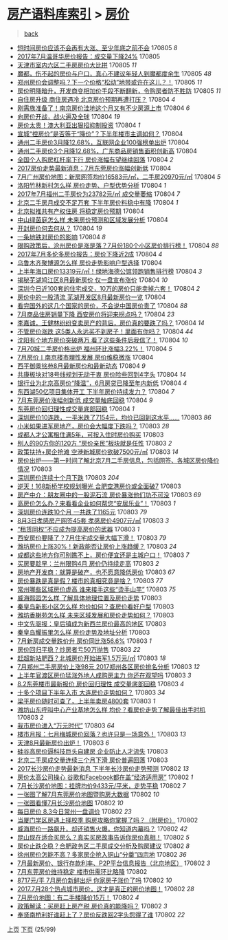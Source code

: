 [房产语料库索引](../../README.md)  > [房价](房价.md)
====
> [back](../README.md)

- [短时间房价应该不会再有大涨、至少年底之前不会](http://jkwz.applinzi.com/ittc/6998361441248478225.html#%E7%9F%AD%E6%97%B6%E9%97%B4%E6%88%BF%E4%BB%B7%E5%BA%94%E8%AF%A5%E4%B8%8D%E4%BC%9A%E5%86%8D%E6%9C%89%E5%A4%A7%E6%B6%A8%E3%80%81%E8%87%B3%E5%B0%91%E5%B9%B4%E5%BA%95%E4%B9%8B%E5%89%8D%E4%B8%8D%E4%BC%9A) 170805 *8* 
- [2017年7月温哥华房价报告：成交量下降24%](http://jkwz.applinzi.com/ittc/6998354885349999632.html#2017%E5%B9%B47%E6%9C%88%E6%B8%A9%E5%93%A5%E5%8D%8E%E6%88%BF%E4%BB%B7%E6%8A%A5%E5%91%8A%EF%BC%9A%E6%88%90%E4%BA%A4%E9%87%8F%E4%B8%8B%E9%99%8D24%25) 170805  
- [天津市室内六区二手房房价大比拼](http://jkwz.applinzi.com/ittc/6998338980729586704.html#%E5%A4%A9%E6%B4%A5%E5%B8%82%E5%AE%A4%E5%86%85%E5%85%AD%E5%8C%BA%E4%BA%8C%E6%89%8B%E6%88%BF%E6%88%BF%E4%BB%B7%E5%A4%A7%E6%AF%94%E6%8B%BC) 170805 *11* 
- [魔都，伤不起的房价与户口，真心不建议年轻人到魔都度余生](http://jkwz.applinzi.com/ittc/6998308550915654673.html#%E9%AD%94%E9%83%BD%EF%BC%8C%E4%BC%A4%E4%B8%8D%E8%B5%B7%E7%9A%84%E6%88%BF%E4%BB%B7%E4%B8%8E%E6%88%B7%E5%8F%A3%EF%BC%8C%E7%9C%9F%E5%BF%83%E4%B8%8D%E5%BB%BA%E8%AE%AE%E5%B9%B4%E8%BD%BB%E4%BA%BA%E5%88%B0%E9%AD%94%E9%83%BD%E5%BA%A6%E4%BD%99%E7%94%9F) 170805 *48* 
- [郑州房价会调整吗？下一个价格“松动”地带或许在这儿？！](http://jkwz.applinzi.com/ittc/6998281486372176913.html#%E9%83%91%E5%B7%9E%E6%88%BF%E4%BB%B7%E4%BC%9A%E8%B0%83%E6%95%B4%E5%90%97%EF%BC%9F%E4%B8%8B%E4%B8%80%E4%B8%AA%E4%BB%B7%E6%A0%BC%E2%80%9C%E6%9D%BE%E5%8A%A8%E2%80%9D%E5%9C%B0%E5%B8%A6%E6%88%96%E8%AE%B8%E5%9C%A8%E8%BF%99%E5%84%BF%EF%BC%9F%EF%BC%81) 170805 *11* 
- [房价明降暗升，开发商变相加价手段不断翻新，令购房者防不胜防](http://jkwz.applinzi.com/ittc/6998244626082038801.html#%E6%88%BF%E4%BB%B7%E6%98%8E%E9%99%8D%E6%9A%97%E5%8D%87%EF%BC%8C%E5%BC%80%E5%8F%91%E5%95%86%E5%8F%98%E7%9B%B8%E5%8A%A0%E4%BB%B7%E6%89%8B%E6%AE%B5%E4%B8%8D%E6%96%AD%E7%BF%BB%E6%96%B0%EF%BC%8C%E4%BB%A4%E8%B4%AD%E6%88%BF%E8%80%85%E9%98%B2%E4%B8%8D%E8%83%9C%E9%98%B2) 170805 *11* 
- [自住房升级 商住房遇冷 北京房价预期再遭打压？](http://jkwz.applinzi.com/ittc/6998028505391318033.html#%E8%87%AA%E4%BD%8F%E6%88%BF%E5%8D%87%E7%BA%A7+%E5%95%86%E4%BD%8F%E6%88%BF%E9%81%87%E5%86%B7+%E5%8C%97%E4%BA%AC%E6%88%BF%E4%BB%B7%E9%A2%84%E6%9C%9F%E5%86%8D%E9%81%AD%E6%89%93%E5%8E%8B%EF%BC%9F) 170804 *4* 
- [刚需族准备了！南京房价洼地这个月又有不少房源上市](http://jkwz.applinzi.com/ittc/6998019891549176848.html#%E5%88%9A%E9%9C%80%E6%97%8F%E5%87%86%E5%A4%87%E4%BA%86%EF%BC%81%E5%8D%97%E4%BA%AC%E6%88%BF%E4%BB%B7%E6%B4%BC%E5%9C%B0%E8%BF%99%E4%B8%AA%E6%9C%88%E5%8F%88%E6%9C%89%E4%B8%8D%E5%B0%91%E6%88%BF%E6%BA%90%E4%B8%8A%E5%B8%82) 170804 *6* 
- [向房价开战，战火遍及全球](http://jkwz.applinzi.com/ittc/6998010826303472657.html#%E5%90%91%E6%88%BF%E4%BB%B7%E5%BC%80%E6%88%98%EF%BC%8C%E6%88%98%E7%81%AB%E9%81%8D%E5%8F%8A%E5%85%A8%E7%90%83) 170804 *19* 
- [房价太贵！澳大利亚出狠招抑制投资](http://jkwz.applinzi.com/ittc/6998001333393949713.html#%E6%88%BF%E4%BB%B7%E5%A4%AA%E8%B4%B5%EF%BC%81%E6%BE%B3%E5%A4%A7%E5%88%A9%E4%BA%9A%E5%87%BA%E7%8B%A0%E6%8B%9B%E6%8A%91%E5%88%B6%E6%8A%95%E8%B5%84) 170804 *1* 
- [宣城“控房价”是否等于“降价”？下半年楼市主调如何？](http://jkwz.applinzi.com/ittc/6998000676062626833.html#%E5%AE%A3%E5%9F%8E%E2%80%9C%E6%8E%A7%E6%88%BF%E4%BB%B7%E2%80%9D%E6%98%AF%E5%90%A6%E7%AD%89%E4%BA%8E%E2%80%9C%E9%99%8D%E4%BB%B7%E2%80%9D%EF%BC%9F%E4%B8%8B%E5%8D%8A%E5%B9%B4%E6%A5%BC%E5%B8%82%E4%B8%BB%E8%B0%83%E5%A6%82%E4%BD%95%EF%BC%9F) 170804  
- [通州二手房价3月降12.68%，互联网企业100强榜单出炉](http://jkwz.applinzi.com/ittc/6997982419318473744.html#%E9%80%9A%E5%B7%9E%E4%BA%8C%E6%89%8B%E6%88%BF%E4%BB%B73%E6%9C%88%E9%99%8D12.68%25%EF%BC%8C%E4%BA%92%E8%81%94%E7%BD%91%E4%BC%81%E4%B8%9A100%E5%BC%BA%E6%A6%9C%E5%8D%95%E5%87%BA%E7%82%89) 170804  
- [通州二手房价3个月降12.68%，广东商品房销售面积创新高](http://jkwz.applinzi.com/ittc/6997982419360416785.html#%E9%80%9A%E5%B7%9E%E4%BA%8C%E6%89%8B%E6%88%BF%E4%BB%B73%E4%B8%AA%E6%9C%88%E9%99%8D12.68%25%EF%BC%8C%E5%B9%BF%E4%B8%9C%E5%95%86%E5%93%81%E6%88%BF%E9%94%80%E5%94%AE%E9%9D%A2%E7%A7%AF%E5%88%9B%E6%96%B0%E9%AB%98) 170804  
- [全国个人购房杠杆率下行 房价涨幅有望继续回落](http://jkwz.applinzi.com/ittc/6997966216789230609.html#%E5%85%A8%E5%9B%BD%E4%B8%AA%E4%BA%BA%E8%B4%AD%E6%88%BF%E6%9D%A0%E6%9D%86%E7%8E%87%E4%B8%8B%E8%A1%8C+%E6%88%BF%E4%BB%B7%E6%B6%A8%E5%B9%85%E6%9C%89%E6%9C%9B%E7%BB%A7%E7%BB%AD%E5%9B%9E%E8%90%BD) 170804 *2* 
- [2017房价走势最新消息：7月东莞房价涨幅创新低](http://jkwz.applinzi.com/ittc/6997964448143508496.html#2017%E6%88%BF%E4%BB%B7%E8%B5%B0%E5%8A%BF%E6%9C%80%E6%96%B0%E6%B6%88%E6%81%AF%EF%BC%9A7%E6%9C%88%E4%B8%9C%E8%8E%9E%E6%88%BF%E4%BB%B7%E6%B6%A8%E5%B9%85%E5%88%9B%E6%96%B0%E4%BD%8E) 170804  
- [7月广州房价地图：新房网签均价16583元/㎡，二手房20970元/㎡](http://jkwz.applinzi.com/ittc/6997961266105451537.html#7%E6%9C%88%E5%B9%BF%E5%B7%9E%E6%88%BF%E4%BB%B7%E5%9C%B0%E5%9B%BE%EF%BC%9A%E6%96%B0%E6%88%BF%E7%BD%91%E7%AD%BE%E5%9D%87%E4%BB%B716583%E5%85%83%2F%E3%8E%A1%EF%BC%8C%E4%BA%8C%E6%89%8B%E6%88%BF20970%E5%85%83%2F%E3%8E%A1) 170804 *5* 
- [洛阳竹林新村怎么样 房价走势、户型优势分析](http://jkwz.applinzi.com/ittc/6997949749272249361.html#%E6%B4%9B%E9%98%B3%E7%AB%B9%E6%9E%97%E6%96%B0%E6%9D%91%E6%80%8E%E4%B9%88%E6%A0%B7+%E6%88%BF%E4%BB%B7%E8%B5%B0%E5%8A%BF%E3%80%81%E6%88%B7%E5%9E%8B%E4%BC%98%E5%8A%BF%E5%88%86%E6%9E%90) 170804 *1* 
- [2017年7月福州二手房价为23782元/㎡ 成交量萎缩](http://jkwz.applinzi.com/ittc/6997942421345010704.html#2017%E5%B9%B47%E6%9C%88%E7%A6%8F%E5%B7%9E%E4%BA%8C%E6%89%8B%E6%88%BF%E4%BB%B7%E4%B8%BA23782%E5%85%83%2F%E3%8E%A1+%E6%88%90%E4%BA%A4%E9%87%8F%E8%90%8E%E7%BC%A9) 170804 *7* 
- [北京二手房月成交不足万套 下半年房价料稳中有降](http://jkwz.applinzi.com/ittc/6997942217522807824.html#%E5%8C%97%E4%BA%AC%E4%BA%8C%E6%89%8B%E6%88%BF%E6%9C%88%E6%88%90%E4%BA%A4%E4%B8%8D%E8%B6%B3%E4%B8%87%E5%A5%97+%E4%B8%8B%E5%8D%8A%E5%B9%B4%E6%88%BF%E4%BB%B7%E6%96%99%E7%A8%B3%E4%B8%AD%E6%9C%89%E9%99%8D) 170804 *1* 
- [北京拟推共有产权住房 将稳定房价预期](http://jkwz.applinzi.com/ittc/6997938473573811217.html#%E5%8C%97%E4%BA%AC%E6%8B%9F%E6%8E%A8%E5%85%B1%E6%9C%89%E4%BA%A7%E6%9D%83%E4%BD%8F%E6%88%BF+%E5%B0%86%E7%A8%B3%E5%AE%9A%E6%88%BF%E4%BB%B7%E9%A2%84%E6%9C%9F) 170804  
- [中山绿茵庭怎么样 未来房价预测和区域发展分析](http://jkwz.applinzi.com/ittc/6997936467576620049.html#%E4%B8%AD%E5%B1%B1%E7%BB%BF%E8%8C%B5%E5%BA%AD%E6%80%8E%E4%B9%88%E6%A0%B7+%E6%9C%AA%E6%9D%A5%E6%88%BF%E4%BB%B7%E9%A2%84%E6%B5%8B%E5%92%8C%E5%8C%BA%E5%9F%9F%E5%8F%91%E5%B1%95%E5%88%86%E6%9E%90) 170804  
- [开封房价何去何从？](http://jkwz.applinzi.com/ittc/6997927206058460177.html#%E5%BC%80%E5%B0%81%E6%88%BF%E4%BB%B7%E4%BD%95%E5%8E%BB%E4%BD%95%E4%BB%8E%EF%BC%9F) 170804 *19* 
- [一条地铁对房价的影响](http://jkwz.applinzi.com/ittc/6997887279174255632.html#%E4%B8%80%E6%9D%A1%E5%9C%B0%E9%93%81%E5%AF%B9%E6%88%BF%E4%BB%B7%E7%9A%84%E5%BD%B1%E5%93%8D) 170804 *8* 
- [限购政策后，沧州房价是涨是落？7月份180个小区房价排行榜！](http://jkwz.applinzi.com/ittc/6997921368690394128.html#%E9%99%90%E8%B4%AD%E6%94%BF%E7%AD%96%E5%90%8E%EF%BC%8C%E6%B2%A7%E5%B7%9E%E6%88%BF%E4%BB%B7%E6%98%AF%E6%B6%A8%E6%98%AF%E8%90%BD%EF%BC%9F7%E6%9C%88%E4%BB%BD180%E4%B8%AA%E5%B0%8F%E5%8C%BA%E6%88%BF%E4%BB%B7%E6%8E%92%E8%A1%8C%E6%A6%9C%EF%BC%81) 170804 *88* 
- [2017年7月多伦多房价报告：房价下降近2成](http://jkwz.applinzi.com/ittc/6997919941318411280.html#2017%E5%B9%B47%E6%9C%88%E5%A4%9A%E4%BC%A6%E5%A4%9A%E6%88%BF%E4%BB%B7%E6%8A%A5%E5%91%8A%EF%BC%9A%E6%88%BF%E4%BB%B7%E4%B8%8B%E9%99%8D%E8%BF%912%E6%88%90) 170804 *4* 
- [乌鲁木齐聚博源怎么样 房价走势影响户型选择](http://jkwz.applinzi.com/ittc/6997918913214809104.html#%E4%B9%8C%E9%B2%81%E6%9C%A8%E9%BD%90%E8%81%9A%E5%8D%9A%E6%BA%90%E6%80%8E%E4%B9%88%E6%A0%B7+%E6%88%BF%E4%BB%B7%E8%B5%B0%E5%8A%BF%E5%BD%B1%E5%93%8D%E6%88%B7%E5%9E%8B%E9%80%89%E6%8B%A9) 170804  
- [上半年海口房价13319元/㎡！绿地海德公馆领跑销售排行榜](http://jkwz.applinzi.com/ittc/6997914655673287697.html#%E4%B8%8A%E5%8D%8A%E5%B9%B4%E6%B5%B7%E5%8F%A3%E6%88%BF%E4%BB%B713319%E5%85%83%2F%E3%8E%A1%EF%BC%81%E7%BB%BF%E5%9C%B0%E6%B5%B7%E5%BE%B7%E5%85%AC%E9%A6%86%E9%A2%86%E8%B7%91%E9%94%80%E5%94%AE%E6%8E%92%E8%A1%8C%E6%A6%9C) 170804 *3* 
- [揭秘芜湖鸠江区8月最新房价 仅一盘宣布涨价](http://jkwz.applinzi.com/ittc/6997910099216303121.html#%E6%8F%AD%E7%A7%98%E8%8A%9C%E6%B9%96%E9%B8%A0%E6%B1%9F%E5%8C%BA8%E6%9C%88%E6%9C%80%E6%96%B0%E6%88%BF%E4%BB%B7+%E4%BB%85%E4%B8%80%E7%9B%98%E5%AE%A3%E5%B8%83%E6%B6%A8%E4%BB%B7) 170804 *10* 
- [深圳今日近100套的住宅成交，10万的房价只能卖掉六套！](http://jkwz.applinzi.com/ittc/6997909166180795409.html#%E6%B7%B1%E5%9C%B3%E4%BB%8A%E6%97%A5%E8%BF%91100%E5%A5%97%E7%9A%84%E4%BD%8F%E5%AE%85%E6%88%90%E4%BA%A4%EF%BC%8C10%E4%B8%87%E7%9A%84%E6%88%BF%E4%BB%B7%E5%8F%AA%E8%83%BD%E5%8D%96%E6%8E%89%E5%85%AD%E5%A5%97%EF%BC%81) 170804 *2* 
- [房价中的一股清流 芜湖开发区8月最新房价一览](http://jkwz.applinzi.com/ittc/6997903193294767120.html#%E6%88%BF%E4%BB%B7%E4%B8%AD%E7%9A%84%E4%B8%80%E8%82%A1%E6%B8%85%E6%B5%81+%E8%8A%9C%E6%B9%96%E5%BC%80%E5%8F%91%E5%8C%BA8%E6%9C%88%E6%9C%80%E6%96%B0%E6%88%BF%E4%BB%B7%E4%B8%80%E8%A7%88) 170804  
- [看完国外的这几个国家的房价，不会说中国房价贵了](http://jkwz.applinzi.com/ittc/6997902535229441041.html#%E7%9C%8B%E5%AE%8C%E5%9B%BD%E5%A4%96%E7%9A%84%E8%BF%99%E5%87%A0%E4%B8%AA%E5%9B%BD%E5%AE%B6%E7%9A%84%E6%88%BF%E4%BB%B7%EF%BC%8C%E4%B8%8D%E4%BC%9A%E8%AF%B4%E4%B8%AD%E5%9B%BD%E6%88%BF%E4%BB%B7%E8%B4%B5%E4%BA%86) 170804 *88* 
- [7月商品住房销量下降 西安房价将迎来拐点吗？](http://jkwz.applinzi.com/ittc/6997896557373162513.html#7%E6%9C%88%E5%95%86%E5%93%81%E4%BD%8F%E6%88%BF%E9%94%80%E9%87%8F%E4%B8%8B%E9%99%8D+%E8%A5%BF%E5%AE%89%E6%88%BF%E4%BB%B7%E5%B0%86%E8%BF%8E%E6%9D%A5%E6%8B%90%E7%82%B9%E5%90%97%EF%BC%9F) 170804 *23* 
- [李嘉诚，王健林纷纷变卖房产的背后，房价真的要跌了吗？](http://jkwz.applinzi.com/ittc/6997890757284070416.html#%E6%9D%8E%E5%98%89%E8%AF%9A%EF%BC%8C%E7%8E%8B%E5%81%A5%E6%9E%97%E7%BA%B7%E7%BA%B7%E5%8F%98%E5%8D%96%E6%88%BF%E4%BA%A7%E7%9A%84%E8%83%8C%E5%90%8E%EF%BC%8C%E6%88%BF%E4%BB%B7%E7%9C%9F%E7%9A%84%E8%A6%81%E8%B7%8C%E4%BA%86%E5%90%97%EF%BC%9F) 170804 *14* 
- [不管房价涨跌 这5类人永远买不到房子！里面有你吗？](http://jkwz.applinzi.com/ittc/6997888305998595088.html#%E4%B8%8D%E7%AE%A1%E6%88%BF%E4%BB%B7%E6%B6%A8%E8%B7%8C+%E8%BF%995%E7%B1%BB%E4%BA%BA%E6%B0%B8%E8%BF%9C%E4%B9%B0%E4%B8%8D%E5%88%B0%E6%88%BF%E5%AD%90%EF%BC%81%E9%87%8C%E9%9D%A2%E6%9C%89%E4%BD%A0%E5%90%97%EF%BC%9F) 170804 *44* 
- [沈阳有个地方房价突破两万 看了这些条件后我信了！](http://jkwz.applinzi.com/ittc/6997884701011084304.html#%E6%B2%88%E9%98%B3%E6%9C%89%E4%B8%AA%E5%9C%B0%E6%96%B9%E6%88%BF%E4%BB%B7%E7%AA%81%E7%A0%B4%E4%B8%A4%E4%B8%87+%E7%9C%8B%E4%BA%86%E8%BF%99%E4%BA%9B%E6%9D%A1%E4%BB%B6%E5%90%8E%E6%88%91%E4%BF%A1%E4%BA%86%EF%BC%81) 170804 *10* 
- [7月70城二手房价格出炉 福州环比涨幅3.22%！](http://jkwz.applinzi.com/ittc/6997882945694860305.html#7%E6%9C%8870%E5%9F%8E%E4%BA%8C%E6%89%8B%E6%88%BF%E4%BB%B7%E6%A0%BC%E5%87%BA%E7%82%89+%E7%A6%8F%E5%B7%9E%E7%8E%AF%E6%AF%94%E6%B6%A8%E5%B9%853.22%25%EF%BC%81) 170804 *5* 
- [7月房价丨南京楼市理性发展 房价维稳微涨](http://jkwz.applinzi.com/ittc/6997873639377339408.html#7%E6%9C%88%E6%88%BF%E4%BB%B7%E4%B8%A8%E5%8D%97%E4%BA%AC%E6%A5%BC%E5%B8%82%E7%90%86%E6%80%A7%E5%8F%91%E5%B1%95+%E6%88%BF%E4%BB%B7%E7%BB%B4%E7%A8%B3%E5%BE%AE%E6%B6%A8) 170804  
- [西平御景铭苑8月最新房价和最新动态](http://jkwz.applinzi.com/ittc/6997858072985601041.html#%E8%A5%BF%E5%B9%B3%E5%BE%A1%E6%99%AF%E9%93%AD%E8%8B%918%E6%9C%88%E6%9C%80%E6%96%B0%E6%88%BF%E4%BB%B7%E5%92%8C%E6%9C%80%E6%96%B0%E5%8A%A8%E6%80%81) 170804 *9* 
- [共康板块对18号线规划无动于衷 房价险些回到4字头](http://jkwz.applinzi.com/ittc/6997854444166054929.html#%E5%85%B1%E5%BA%B7%E6%9D%BF%E5%9D%97%E5%AF%B918%E5%8F%B7%E7%BA%BF%E8%A7%84%E5%88%92%E6%97%A0%E5%8A%A8%E4%BA%8E%E8%A1%B7+%E6%88%BF%E4%BB%B7%E9%99%A9%E4%BA%9B%E5%9B%9E%E5%88%B04%E5%AD%97%E5%A4%B4) 170804 *14* 
- [银行业为北京高房价“降温”，6月房贷已降至年内新低](http://jkwz.applinzi.com/ittc/6997826978101855248.html#%E9%93%B6%E8%A1%8C%E4%B8%9A%E4%B8%BA%E5%8C%97%E4%BA%AC%E9%AB%98%E6%88%BF%E4%BB%B7%E2%80%9C%E9%99%8D%E6%B8%A9%E2%80%9D%EF%BC%8C6%E6%9C%88%E6%88%BF%E8%B4%B7%E5%B7%B2%E9%99%8D%E8%87%B3%E5%B9%B4%E5%86%85%E6%96%B0%E4%BD%8E) 170804 *4* 
- [东西湖50亿项目集体开工 下半年房价持续发力？](http://jkwz.applinzi.com/ittc/6997825014882370576.html#%E4%B8%9C%E8%A5%BF%E6%B9%9650%E4%BA%BF%E9%A1%B9%E7%9B%AE%E9%9B%86%E4%BD%93%E5%BC%80%E5%B7%A5+%E4%B8%8B%E5%8D%8A%E5%B9%B4%E6%88%BF%E4%BB%B7%E6%8C%81%E7%BB%AD%E5%8F%91%E5%8A%9B%EF%BC%9F) 170804 *7* 
- [7月东莞房价涨幅创新低 成交量触底回稳](http://jkwz.applinzi.com/ittc/6997809867824563216.html#7%E6%9C%88%E4%B8%9C%E8%8E%9E%E6%88%BF%E4%BB%B7%E6%B6%A8%E5%B9%85%E5%88%9B%E6%96%B0%E4%BD%8E+%E6%88%90%E4%BA%A4%E9%87%8F%E8%A7%A6%E5%BA%95%E5%9B%9E%E7%A8%B3) 170804 *9* 
- [东莞房价回归理性成交量底部回稳](http://jkwz.applinzi.com/ittc/6997780485215093777.html#%E4%B8%9C%E8%8E%9E%E6%88%BF%E4%BB%B7%E5%9B%9E%E5%BD%92%E7%90%86%E6%80%A7%E6%88%90%E4%BA%A4%E9%87%8F%E5%BA%95%E9%83%A8%E5%9B%9E%E7%A8%B3) 170804 *1* 
- [深圳房价10连跌，一平米跌了7154元，均价已回到这水平……](http://jkwz.applinzi.com/ittc/6997725389139739665.html#%E6%B7%B1%E5%9C%B3%E6%88%BF%E4%BB%B710%E8%BF%9E%E8%B7%8C%EF%BC%8C%E4%B8%80%E5%B9%B3%E7%B1%B3%E8%B7%8C%E4%BA%867154%E5%85%83%EF%BC%8C%E5%9D%87%E4%BB%B7%E5%B7%B2%E5%9B%9E%E5%88%B0%E8%BF%99%E6%B0%B4%E5%B9%B3%E2%80%A6%E2%80%A6) 170803 *86* 
- [小米如果进军房地产，房价会大幅度下跌吗？](http://jkwz.applinzi.com/ittc/6997718664382776337.html#%E5%B0%8F%E7%B1%B3%E5%A6%82%E6%9E%9C%E8%BF%9B%E5%86%9B%E6%88%BF%E5%9C%B0%E4%BA%A7%EF%BC%8C%E6%88%BF%E4%BB%B7%E4%BC%9A%E5%A4%A7%E5%B9%85%E5%BA%A6%E4%B8%8B%E8%B7%8C%E5%90%97%EF%BC%9F) 170803 *28* 
- [成都人才公寓租住满5年，可按入住时房价购买](http://jkwz.applinzi.com/ittc/6997687627615306768.html#%E6%88%90%E9%83%BD%E4%BA%BA%E6%89%8D%E5%85%AC%E5%AF%93%E7%A7%9F%E4%BD%8F%E6%BB%A15%E5%B9%B4%EF%BC%8C%E5%8F%AF%E6%8C%89%E5%85%A5%E4%BD%8F%E6%97%B6%E6%88%BF%E4%BB%B7%E8%B4%AD%E4%B9%B0) 170803  
- [别人的90方你的120方 “房价亲民”板块就是任性](http://jkwz.applinzi.com/ittc/6997626203341849617.html#%E5%88%AB%E4%BA%BA%E7%9A%8490%E6%96%B9%E4%BD%A0%E7%9A%84120%E6%96%B9+%E2%80%9C%E6%88%BF%E4%BB%B7%E4%BA%B2%E6%B0%91%E2%80%9D%E6%9D%BF%E5%9D%97%E5%B0%B1%E6%98%AF%E4%BB%BB%E6%80%A7) 170803 *2* 
- [政策扶持+房企抢滩 空港新城房价欲破7500元/㎡](http://jkwz.applinzi.com/ittc/6997678997444756496.html#%E6%94%BF%E7%AD%96%E6%89%B6%E6%8C%81%2B%E6%88%BF%E4%BC%81%E6%8A%A2%E6%BB%A9+%E7%A9%BA%E6%B8%AF%E6%96%B0%E5%9F%8E%E6%88%BF%E4%BB%B7%E6%AC%B2%E7%A0%B47500%E5%85%83%2F%E3%8E%A1) 170803 *14* 
- [房价出炉——第一时间了解北京7月二手房信息，包括网签、各城区房价降价情况](http://jkwz.applinzi.com/ittc/6997671661233767440.html#%E6%88%BF%E4%BB%B7%E5%87%BA%E7%82%89%E2%80%94%E2%80%94%E7%AC%AC%E4%B8%80%E6%97%B6%E9%97%B4%E4%BA%86%E8%A7%A3%E5%8C%97%E4%BA%AC7%E6%9C%88%E4%BA%8C%E6%89%8B%E6%88%BF%E4%BF%A1%E6%81%AF%EF%BC%8C%E5%8C%85%E6%8B%AC%E7%BD%91%E7%AD%BE%E3%80%81%E5%90%84%E5%9F%8E%E5%8C%BA%E6%88%BF%E4%BB%B7%E9%99%8D%E4%BB%B7%E6%83%85%E5%86%B5) 170803  
- [深圳房价连续十个月下跌](http://jkwz.applinzi.com/ittc/6997663685164925968.html#%E6%B7%B1%E5%9C%B3%E6%88%BF%E4%BB%B7%E8%BF%9E%E7%BB%AD%E5%8D%81%E4%B8%AA%E6%9C%88%E4%B8%8B%E8%B7%8C) 170803 *204* 
- [逆天！168新桥学校规划曝光 合肥空港房价或全面破7](http://jkwz.applinzi.com/ittc/6997658176407995408.html#%E9%80%86%E5%A4%A9%EF%BC%81168%E6%96%B0%E6%A1%A5%E5%AD%A6%E6%A0%A1%E8%A7%84%E5%88%92%E6%9B%9D%E5%85%89+%E5%90%88%E8%82%A5%E7%A9%BA%E6%B8%AF%E6%88%BF%E4%BB%B7%E6%88%96%E5%85%A8%E9%9D%A2%E7%A0%B47) 170803  
- [房产中介：朋友圈中的一股泥石流 房价暴涨他们功不可没](http://jkwz.applinzi.com/ittc/6997655848653161488.html#%E6%88%BF%E4%BA%A7%E4%B8%AD%E4%BB%8B%EF%BC%9A%E6%9C%8B%E5%8F%8B%E5%9C%88%E4%B8%AD%E7%9A%84%E4%B8%80%E8%82%A1%E6%B3%A5%E7%9F%B3%E6%B5%81+%E6%88%BF%E4%BB%B7%E6%9A%B4%E6%B6%A8%E4%BB%96%E4%BB%AC%E5%8A%9F%E4%B8%8D%E5%8F%AF%E6%B2%A1) 170803 *69* 
- [高房价怎么办？来看看企业如何帮您“安居乐业”！](http://jkwz.applinzi.com/ittc/6997655738905003024.html#%E9%AB%98%E6%88%BF%E4%BB%B7%E6%80%8E%E4%B9%88%E5%8A%9E%EF%BC%9F%E6%9D%A5%E7%9C%8B%E7%9C%8B%E4%BC%81%E4%B8%9A%E5%A6%82%E4%BD%95%E5%B8%AE%E6%82%A8%E2%80%9C%E5%AE%89%E5%B1%85%E4%B9%90%E4%B8%9A%E2%80%9D%EF%BC%81) 170803 *1* 
- [深圳房价连跌10个月 一共跌了1165元](http://jkwz.applinzi.com/ittc/6997653678931313680.html#%E6%B7%B1%E5%9C%B3%E6%88%BF%E4%BB%B7%E8%BF%9E%E8%B7%8C10%E4%B8%AA%E6%9C%88+%E4%B8%80%E5%85%B1%E8%B7%8C%E4%BA%861165%E5%85%83) 170803 *79* 
- [8月3日孝感房产网签45套 孝感房价4907元/㎡](http://jkwz.applinzi.com/ittc/6997637066794730512.html#8%E6%9C%883%E6%97%A5%E5%AD%9D%E6%84%9F%E6%88%BF%E4%BA%A7%E7%BD%91%E7%AD%BE45%E5%A5%97+%E5%AD%9D%E6%84%9F%E6%88%BF%E4%BB%B74907%E5%85%83%2F%E3%8E%A1) 170803 *3* 
- [“租赁同权”不应成为提高房价的武器](http://jkwz.applinzi.com/ittc/6997650968756618257.html#%E2%80%9C%E7%A7%9F%E8%B5%81%E5%90%8C%E6%9D%83%E2%80%9D%E4%B8%8D%E5%BA%94%E6%88%90%E4%B8%BA%E6%8F%90%E9%AB%98%E6%88%BF%E4%BB%B7%E7%9A%84%E6%AD%A6%E5%99%A8) 170803 *1* 
- [西安房价要降了？7月住宅成交量大幅下滑！](http://jkwz.applinzi.com/ittc/6997643669556167696.html#%E8%A5%BF%E5%AE%89%E6%88%BF%E4%BB%B7%E8%A6%81%E9%99%8D%E4%BA%86%EF%BC%9F7%E6%9C%88%E4%BD%8F%E5%AE%85%E6%88%90%E4%BA%A4%E9%87%8F%E5%A4%A7%E5%B9%85%E4%B8%8B%E6%BB%91%EF%BC%81) 170803 *79* 
- [潍坊房价上涨30%！新政能否让房价上涨趋缓？](http://jkwz.applinzi.com/ittc/6997607469680165905.html#%E6%BD%8D%E5%9D%8A%E6%88%BF%E4%BB%B7%E4%B8%8A%E6%B6%A830%25%EF%BC%81%E6%96%B0%E6%94%BF%E8%83%BD%E5%90%A6%E8%AE%A9%E6%88%BF%E4%BB%B7%E4%B8%8A%E6%B6%A8%E8%B6%8B%E7%BC%93%EF%BC%9F) 170803 *24* 
- [成都这些地方你可别瞧不上，房价便宜还是主城户口！](http://jkwz.applinzi.com/ittc/6997603836867642384.html#%E6%88%90%E9%83%BD%E8%BF%99%E4%BA%9B%E5%9C%B0%E6%96%B9%E4%BD%A0%E5%8F%AF%E5%88%AB%E7%9E%A7%E4%B8%8D%E4%B8%8A%EF%BC%8C%E6%88%BF%E4%BB%B7%E4%BE%BF%E5%AE%9C%E8%BF%98%E6%98%AF%E4%B8%BB%E5%9F%8E%E6%88%B7%E5%8F%A3%EF%BC%81) 170803 *7* 
- [买房要趁早：兰州限购4月 房价仍持续走高](http://jkwz.applinzi.com/ittc/6997603399854720016.html#%E4%B9%B0%E6%88%BF%E8%A6%81%E8%B6%81%E6%97%A9%EF%BC%9A%E5%85%B0%E5%B7%9E%E9%99%90%E8%B4%AD4%E6%9C%88+%E6%88%BF%E4%BB%B7%E4%BB%8D%E6%8C%81%E7%BB%AD%E8%B5%B0%E9%AB%98) 170803 *2* 
- [房地产开发商：就算是破产，也不愿意降低房价](http://jkwz.applinzi.com/ittc/6997599473700963345.html#%E6%88%BF%E5%9C%B0%E4%BA%A7%E5%BC%80%E5%8F%91%E5%95%86%EF%BC%9A%E5%B0%B1%E7%AE%97%E6%98%AF%E7%A0%B4%E4%BA%A7%EF%BC%8C%E4%B9%9F%E4%B8%8D%E6%84%BF%E6%84%8F%E9%99%8D%E4%BD%8E%E6%88%BF%E4%BB%B7) 170803 *67* 
- [房价暴跌是真是假？楼市的真相究竟是啥？](http://jkwz.applinzi.com/ittc/6997585386581525521.html#%E6%88%BF%E4%BB%B7%E6%9A%B4%E8%B7%8C%E6%98%AF%E7%9C%9F%E6%98%AF%E5%81%87%EF%BC%9F%E6%A5%BC%E5%B8%82%E7%9A%84%E7%9C%9F%E7%9B%B8%E7%A9%B6%E7%AB%9F%E6%98%AF%E5%95%A5%EF%BC%9F) 170803 *77* 
- [常州哪些区域房价虚高 谁来接手这些“烫手山芋”](http://jkwz.applinzi.com/ittc/6997581777538122768.html#%E5%B8%B8%E5%B7%9E%E5%93%AA%E4%BA%9B%E5%8C%BA%E5%9F%9F%E6%88%BF%E4%BB%B7%E8%99%9A%E9%AB%98+%E8%B0%81%E6%9D%A5%E6%8E%A5%E6%89%8B%E8%BF%99%E4%BA%9B%E2%80%9C%E7%83%AB%E6%89%8B%E5%B1%B1%E8%8A%8B%E2%80%9D) 170803 *75* 
- [威海熙园怎么样 了解具体地理位置及房价走势](http://jkwz.applinzi.com/ittc/6997579212696060945.html#%E5%A8%81%E6%B5%B7%E7%86%99%E5%9B%AD%E6%80%8E%E4%B9%88%E6%A0%B7+%E4%BA%86%E8%A7%A3%E5%85%B7%E4%BD%93%E5%9C%B0%E7%90%86%E4%BD%8D%E7%BD%AE%E5%8F%8A%E6%88%BF%E4%BB%B7%E8%B5%B0%E5%8A%BF) 170803  
- [秦皇岛新影小区怎么样 均价如何？查房价看好户型](http://jkwz.applinzi.com/ittc/6997576117308097552.html#%E7%A7%A6%E7%9A%87%E5%B2%9B%E6%96%B0%E5%BD%B1%E5%B0%8F%E5%8C%BA%E6%80%8E%E4%B9%88%E6%A0%B7+%E5%9D%87%E4%BB%B7%E5%A6%82%E4%BD%95%EF%BC%9F%E6%9F%A5%E6%88%BF%E4%BB%B7%E7%9C%8B%E5%A5%BD%E6%88%B7%E5%9E%8B) 170803  
- [潍坊香榭苑怎么样 未来区域发展和房价走势如何？](http://jkwz.applinzi.com/ittc/6997571143647888401.html#%E6%BD%8D%E5%9D%8A%E9%A6%99%E6%A6%AD%E8%8B%91%E6%80%8E%E4%B9%88%E6%A0%B7+%E6%9C%AA%E6%9D%A5%E5%8C%BA%E5%9F%9F%E5%8F%91%E5%B1%95%E5%92%8C%E6%88%BF%E4%BB%B7%E8%B5%B0%E5%8A%BF%E5%A6%82%E4%BD%95%EF%BC%9F) 170803  
- [中文先驱报：皇后镇成为新西兰房价最高的地区](http://jkwz.applinzi.com/ittc/6997570985547793424.html#%E4%B8%AD%E6%96%87%E5%85%88%E9%A9%B1%E6%8A%A5%EF%BC%9A%E7%9A%87%E5%90%8E%E9%95%87%E6%88%90%E4%B8%BA%E6%96%B0%E8%A5%BF%E5%85%B0%E6%88%BF%E4%BB%B7%E6%9C%80%E9%AB%98%E7%9A%84%E5%9C%B0%E5%8C%BA) 170803  
- [秦皇岛耀振里怎么样 房价走势及地址分析](http://jkwz.applinzi.com/ittc/6997562856030340113.html#%E7%A7%A6%E7%9A%87%E5%B2%9B%E8%80%80%E6%8C%AF%E9%87%8C%E6%80%8E%E4%B9%88%E6%A0%B7+%E6%88%BF%E4%BB%B7%E8%B5%B0%E5%8A%BF%E5%8F%8A%E5%9C%B0%E5%9D%80%E5%88%86%E6%9E%90) 170803  
- [7月新房成交量跌价升 房价同比涨56.6%](http://jkwz.applinzi.com/ittc/6997545179895301137.html#7%E6%9C%88%E6%96%B0%E6%88%BF%E6%88%90%E4%BA%A4%E9%87%8F%E8%B7%8C%E4%BB%B7%E5%8D%87+%E6%88%BF%E4%BB%B7%E5%90%8C%E6%AF%94%E6%B6%A856.6%25) 170803 *1* 
- [房价回归平稳？炒房者亏50万抛售](http://jkwz.applinzi.com/ittc/6997538108332311568.html#%E6%88%BF%E4%BB%B7%E5%9B%9E%E5%BD%92%E5%B9%B3%E7%A8%B3%EF%BC%9F%E7%82%92%E6%88%BF%E8%80%85%E4%BA%8F50%E4%B8%87%E6%8A%9B%E5%94%AE) 170803 *22* 
- [赶超新站肥西？北城房价开始进军1.5万元/㎡](http://jkwz.applinzi.com/ittc/6997535299629220880.html#%E8%B5%B6%E8%B6%85%E6%96%B0%E7%AB%99%E8%82%A5%E8%A5%BF%EF%BC%9F%E5%8C%97%E5%9F%8E%E6%88%BF%E4%BB%B7%E5%BC%80%E5%A7%8B%E8%BF%9B%E5%86%9B1.5%E4%B8%87%E5%85%83%2F%E3%8E%A1) 170803 *18* 
- [7月郑州二手房房价上涨98元 2017郑州各区房价排名分析](http://jkwz.applinzi.com/ittc/6997532909630915600.html#7%E6%9C%88%E9%83%91%E5%B7%9E%E4%BA%8C%E6%89%8B%E6%88%BF%E6%88%BF%E4%BB%B7%E4%B8%8A%E6%B6%A898%E5%85%83+2017%E9%83%91%E5%B7%9E%E5%90%84%E5%8C%BA%E6%88%BF%E4%BB%B7%E6%8E%92%E5%90%8D%E5%88%86%E6%9E%90) 170803 *12* 
- [上半年官渡区房价猛涨外地人成购房主力 你还在观望吗](http://jkwz.applinzi.com/ittc/6997532258570077200.html#%E4%B8%8A%E5%8D%8A%E5%B9%B4%E5%AE%98%E6%B8%A1%E5%8C%BA%E6%88%BF%E4%BB%B7%E7%8C%9B%E6%B6%A8%E5%A4%96%E5%9C%B0%E4%BA%BA%E6%88%90%E8%B4%AD%E6%88%BF%E4%B8%BB%E5%8A%9B+%E4%BD%A0%E8%BF%98%E5%9C%A8%E8%A7%82%E6%9C%9B%E5%90%97) 170803 *3* 
- [8.2东莞楼市最新报价 房价回归理性 成交量底部回稳](http://jkwz.applinzi.com/ittc/6997532286277649424.html#8.2%E4%B8%9C%E8%8E%9E%E6%A5%BC%E5%B8%82%E6%9C%80%E6%96%B0%E6%8A%A5%E4%BB%B7+%E6%88%BF%E4%BB%B7%E5%9B%9E%E5%BD%92%E7%90%86%E6%80%A7+%E6%88%90%E4%BA%A4%E9%87%8F%E5%BA%95%E9%83%A8%E5%9B%9E%E7%A8%B3) 170803 *4* 
- [十多个项目下半年入市 大连房价走势如何？](http://jkwz.applinzi.com/ittc/6997524605949182993.html#%E5%8D%81%E5%A4%9A%E4%B8%AA%E9%A1%B9%E7%9B%AE%E4%B8%8B%E5%8D%8A%E5%B9%B4%E5%85%A5%E5%B8%82+%E5%A4%A7%E8%BF%9E%E6%88%BF%E4%BB%B7%E8%B5%B0%E5%8A%BF%E5%A6%82%E4%BD%95%EF%BC%9F) 170803 *34* 
- [梁平房价随时可查了，上半年卖房4800套](http://jkwz.applinzi.com/ittc/6997519146630513680.html#%E6%A2%81%E5%B9%B3%E6%88%BF%E4%BB%B7%E9%9A%8F%E6%97%B6%E5%8F%AF%E6%9F%A5%E4%BA%86%EF%BC%8C%E4%B8%8A%E5%8D%8A%E5%B9%B4%E5%8D%96%E6%88%BF4800%E5%A5%97) 170803 *1* 
- [潍坊山东呼叫中心产业基地怎么样 均价？看房价走势了解最佳出手时机](http://jkwz.applinzi.com/ittc/6997509372786508817.html#%E6%BD%8D%E5%9D%8A%E5%B1%B1%E4%B8%9C%E5%91%BC%E5%8F%AB%E4%B8%AD%E5%BF%83%E4%BA%A7%E4%B8%9A%E5%9F%BA%E5%9C%B0%E6%80%8E%E4%B9%88%E6%A0%B7+%E5%9D%87%E4%BB%B7%EF%BC%9F%E7%9C%8B%E6%88%BF%E4%BB%B7%E8%B5%B0%E5%8A%BF%E4%BA%86%E8%A7%A3%E6%9C%80%E4%BD%B3%E5%87%BA%E6%89%8B%E6%97%B6%E6%9C%BA) 170803 *2* 
- [我市房价进入“万元时代”](http://jkwz.applinzi.com/ittc/6997507023053538321.html#%E6%88%91%E5%B8%82%E6%88%BF%E4%BB%B7%E8%BF%9B%E5%85%A5%E2%80%9C%E4%B8%87%E5%85%83%E6%97%B6%E4%BB%A3%E2%80%9D) 170803 *64* 
- [楼市月报：七月梅城房价回落？也许只是一场意外！](http://jkwz.applinzi.com/ittc/6997498809180226576.html#%E6%A5%BC%E5%B8%82%E6%9C%88%E6%8A%A5%EF%BC%9A%E4%B8%83%E6%9C%88%E6%A2%85%E5%9F%8E%E6%88%BF%E4%BB%B7%E5%9B%9E%E8%90%BD%EF%BC%9F%E4%B9%9F%E8%AE%B8%E5%8F%AA%E6%98%AF%E4%B8%80%E5%9C%BA%E6%84%8F%E5%A4%96%EF%BC%81) 170803 *13* 
- [天津8月最新房价出炉！](http://jkwz.applinzi.com/ittc/6997494672921199632.html#%E5%A4%A9%E6%B4%A58%E6%9C%88%E6%9C%80%E6%96%B0%E6%88%BF%E4%BB%B7%E5%87%BA%E7%82%89%EF%BC%81) 170803 *6* 
- [硅谷高房价逼科技巨头自建房 企业防止人才流失](http://jkwz.applinzi.com/ittc/6997493750476309520.html#%E7%A1%85%E8%B0%B7%E9%AB%98%E6%88%BF%E4%BB%B7%E9%80%BC%E7%A7%91%E6%8A%80%E5%B7%A8%E5%A4%B4%E8%87%AA%E5%BB%BA%E6%88%BF+%E4%BC%81%E4%B8%9A%E9%98%B2%E6%AD%A2%E4%BA%BA%E6%89%8D%E6%B5%81%E5%A4%B1) 170803  
- [北京二手房成交量连续三个月下滑  房价普遍回落](http://jkwz.applinzi.com/ittc/6997360522532750352.html#%E5%8C%97%E4%BA%AC%E4%BA%8C%E6%89%8B%E6%88%BF%E6%88%90%E4%BA%A4%E9%87%8F%E8%BF%9E%E7%BB%AD%E4%B8%89%E4%B8%AA%E6%9C%88%E4%B8%8B%E6%BB%91++%E6%88%BF%E4%BB%B7%E6%99%AE%E9%81%8D%E5%9B%9E%E8%90%BD) 170803  
- [2017长沙房价走势最新消息 下半年长沙房价走势预测](http://jkwz.applinzi.com/ittc/6997337048418354192.html#2017%E9%95%BF%E6%B2%99%E6%88%BF%E4%BB%B7%E8%B5%B0%E5%8A%BF%E6%9C%80%E6%96%B0%E6%B6%88%E6%81%AF+%E4%B8%8B%E5%8D%8A%E5%B9%B4%E9%95%BF%E6%B2%99%E6%88%BF%E4%BB%B7%E8%B5%B0%E5%8A%BF%E9%A2%84%E6%B5%8B) 170802 *13* 
- [房价太高公司操心 谷歌和Facebook都在盖“经济适用房”](http://jkwz.applinzi.com/ittc/6997333563778008081.html#%E6%88%BF%E4%BB%B7%E5%A4%AA%E9%AB%98%E5%85%AC%E5%8F%B8%E6%93%8D%E5%BF%83+%E8%B0%B7%E6%AD%8C%E5%92%8CFacebook%E9%83%BD%E5%9C%A8%E7%9B%96%E2%80%9C%E7%BB%8F%E6%B5%8E%E9%80%82%E7%94%A8%E6%88%BF%E2%80%9D) 170802 *1* 
- [7月长沙房价地图：挂牌均价9433元/平米，走势平稳](http://jkwz.applinzi.com/ittc/6997321732351067152.html#7%E6%9C%88%E9%95%BF%E6%B2%99%E6%88%BF%E4%BB%B7%E5%9C%B0%E5%9B%BE%EF%BC%9A%E6%8C%82%E7%89%8C%E5%9D%87%E4%BB%B79433%E5%85%83%2F%E5%B9%B3%E7%B1%B3%EF%BC%8C%E8%B5%B0%E5%8A%BF%E5%B9%B3%E7%A8%B3) 170802 *7* 
- [一张图了解7月东莞房价地图暨购房大数据](http://jkwz.applinzi.com/ittc/6997290771039126545.html#%E4%B8%80%E5%BC%A0%E5%9B%BE%E4%BA%86%E8%A7%A37%E6%9C%88%E4%B8%9C%E8%8E%9E%E6%88%BF%E4%BB%B7%E5%9C%B0%E5%9B%BE%E6%9A%A8%E8%B4%AD%E6%88%BF%E5%A4%A7%E6%95%B0%E6%8D%AE) 170802 *10* 
- [一张图看懂7月长沙房价地图](http://jkwz.applinzi.com/ittc/6997288987356824593.html#%E4%B8%80%E5%BC%A0%E5%9B%BE%E7%9C%8B%E6%87%827%E6%9C%88%E9%95%BF%E6%B2%99%E6%88%BF%E4%BB%B7%E5%9C%B0%E5%9B%BE) 170802 *10* 
- [每日房价 8.3今日常州一盘调价](http://jkwz.applinzi.com/ittc/6997266497746240528.html#%E6%AF%8F%E6%97%A5%E6%88%BF%E4%BB%B7+8.3%E4%BB%8A%E6%97%A5%E5%B8%B8%E5%B7%9E%E4%B8%80%E7%9B%98%E8%B0%83%E4%BB%B7) 170802 *23* 
- [当厦门学区房遇上择校季 购房攻略你掌握了吗？（附房价）](http://jkwz.applinzi.com/ittc/6997260599686595600.html#%E5%BD%93%E5%8E%A6%E9%97%A8%E5%AD%A6%E5%8C%BA%E6%88%BF%E9%81%87%E4%B8%8A%E6%8B%A9%E6%A0%A1%E5%AD%A3+%E8%B4%AD%E6%88%BF%E6%94%BB%E7%95%A5%E4%BD%A0%E6%8E%8C%E6%8F%A1%E4%BA%86%E5%90%97%EF%BC%9F%EF%BC%88%E9%99%84%E6%88%BF%E4%BB%B7%EF%BC%89) 170802  
- [威海房价一路飙升，却还销售火爆，你知道内幕吗？](http://jkwz.applinzi.com/ittc/6997259329252885521.html#%E5%A8%81%E6%B5%B7%E6%88%BF%E4%BB%B7%E4%B8%80%E8%B7%AF%E9%A3%99%E5%8D%87%EF%BC%8C%E5%8D%B4%E8%BF%98%E9%94%80%E5%94%AE%E7%81%AB%E7%88%86%EF%BC%8C%E4%BD%A0%E7%9F%A5%E9%81%93%E5%86%85%E5%B9%95%E5%90%97%EF%BC%9F) 170802 *42* 
- [昆山现在适合买房么？真实买房故事告诉你房价真相！](http://jkwz.applinzi.com/ittc/6997246706142675985.html#%E6%98%86%E5%B1%B1%E7%8E%B0%E5%9C%A8%E9%80%82%E5%90%88%E4%B9%B0%E6%88%BF%E4%B9%88%EF%BC%9F%E7%9C%9F%E5%AE%9E%E4%B9%B0%E6%88%BF%E6%95%85%E4%BA%8B%E5%91%8A%E8%AF%89%E4%BD%A0%E6%88%BF%E4%BB%B7%E7%9C%9F%E7%9B%B8%EF%BC%81) 170802 *5* 
- [房价止跌企稳？合肥政务区二手房成交分析及购房建议](http://jkwz.applinzi.com/ittc/6997233027229680657.html#%E6%88%BF%E4%BB%B7%E6%AD%A2%E8%B7%8C%E4%BC%81%E7%A8%B3%EF%BC%9F%E5%90%88%E8%82%A5%E6%94%BF%E5%8A%A1%E5%8C%BA%E4%BA%8C%E6%89%8B%E6%88%BF%E6%88%90%E4%BA%A4%E5%88%86%E6%9E%90%E5%8F%8A%E8%B4%AD%E6%88%BF%E5%BB%BA%E8%AE%AE) 170802 *8* 
- [徐州房价怎能不高？多家房企抢入铜山“分羹”四宗地](http://jkwz.applinzi.com/ittc/6997225669355111440.html#%E5%BE%90%E5%B7%9E%E6%88%BF%E4%BB%B7%E6%80%8E%E8%83%BD%E4%B8%8D%E9%AB%98%EF%BC%9F%E5%A4%9A%E5%AE%B6%E6%88%BF%E4%BC%81%E6%8A%A2%E5%85%A5%E9%93%9C%E5%B1%B1%E2%80%9C%E5%88%86%E7%BE%B9%E2%80%9D%E5%9B%9B%E5%AE%97%E5%9C%B0) 170802 *36* 
- [7月最新房价、银行存款利率、P2P平台信息报告（北京地区）](http://jkwz.applinzi.com/ittc/6997197809764533265.html#7%E6%9C%88%E6%9C%80%E6%96%B0%E6%88%BF%E4%BB%B7%E3%80%81%E9%93%B6%E8%A1%8C%E5%AD%98%E6%AC%BE%E5%88%A9%E7%8E%87%E3%80%81P2P%E5%B9%B3%E5%8F%B0%E4%BF%A1%E6%81%AF%E6%8A%A5%E5%91%8A%EF%BC%88%E5%8C%97%E4%BA%AC%E5%9C%B0%E5%8C%BA%EF%BC%89) 170802 *3* 
- [7月东莞房价维持稳定 楼市供需环比略降](http://jkwz.applinzi.com/ittc/6997162015142200336.html#7%E6%9C%88%E4%B8%9C%E8%8E%9E%E6%88%BF%E4%BB%B7%E7%BB%B4%E6%8C%81%E7%A8%B3%E5%AE%9A+%E6%A5%BC%E5%B8%82%E4%BE%9B%E9%9C%80%E7%8E%AF%E6%AF%94%E7%95%A5%E9%99%8D) 170802  
- [8717元/平 7月房价新鲜出炉 你家房子涨价了吗](http://jkwz.applinzi.com/ittc/6997153572838704145.html#8717%E5%85%83%2F%E5%B9%B3+7%E6%9C%88%E6%88%BF%E4%BB%B7%E6%96%B0%E9%B2%9C%E5%87%BA%E7%82%89+%E4%BD%A0%E5%AE%B6%E6%88%BF%E5%AD%90%E6%B6%A8%E4%BB%B7%E4%BA%86%E5%90%97) 170802 *10* 
- [2017.7月28个热点城市房价，这才是真正的房价地图！](http://jkwz.applinzi.com/ittc/6997149185865155601.html#2017.7%E6%9C%8828%E4%B8%AA%E7%83%AD%E7%82%B9%E5%9F%8E%E5%B8%82%E6%88%BF%E4%BB%B7%EF%BC%8C%E8%BF%99%E6%89%8D%E6%98%AF%E7%9C%9F%E6%AD%A3%E7%9A%84%E6%88%BF%E4%BB%B7%E5%9C%B0%E5%9B%BE%EF%BC%81) 170802 *28* 
- [7月房价地图：有二手楼降价15万！](http://jkwz.applinzi.com/ittc/6997149351707935760.html#7%E6%9C%88%E6%88%BF%E4%BB%B7%E5%9C%B0%E5%9B%BE%EF%BC%9A%E6%9C%89%E4%BA%8C%E6%89%8B%E6%A5%BC%E9%99%8D%E4%BB%B715%E4%B8%87%EF%BC%81) 170802 *4* 
- [政策解读：买房赶上房产税 房价真的能降吗？](http://jkwz.applinzi.com/ittc/6997148983280272400.html#%E6%94%BF%E7%AD%96%E8%A7%A3%E8%AF%BB%EF%BC%9A%E4%B9%B0%E6%88%BF%E8%B5%B6%E4%B8%8A%E6%88%BF%E4%BA%A7%E7%A8%8E+%E6%88%BF%E4%BB%B7%E7%9C%9F%E7%9A%84%E8%83%BD%E9%99%8D%E5%90%97%EF%BC%9F) 170802 *3* 
- [奉贤南桥利好谁赶上了？房价反跌回2字头怨得了谁](http://jkwz.applinzi.com/ittc/6997143224660263952.html#%E5%A5%89%E8%B4%A4%E5%8D%97%E6%A1%A5%E5%88%A9%E5%A5%BD%E8%B0%81%E8%B5%B6%E4%B8%8A%E4%BA%86%EF%BC%9F%E6%88%BF%E4%BB%B7%E5%8F%8D%E8%B7%8C%E5%9B%9E2%E5%AD%97%E5%A4%B4%E6%80%A8%E5%BE%97%E4%BA%86%E8%B0%81) 170802 *22* 


 [上页](房价26.md) [下页](房价24.md)          (25/99)